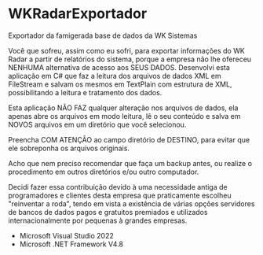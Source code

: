 # WKRadarExportador
Exportador da famigerada base de dados da WK Sistemas

Você que sofreu, assim como eu sofri, para exportar informações do WK Radar a partir de relatórios do sistema, porque a empresa não lhe ofereceu NENHUMA alternativa de acesso aos SEUS DADOS. Desenvolvi esta aplicação em C# que faz a leitura dos arquivos de dados XML em FileStream e salvam os mesmos em TextPlain com estrutura de XML, possibilitando a leitura e tratamento dos dados. 

Esta aplicação NÃO FAZ qualquer alteração nos arquivos de dados, ela apenas abre os arquivos em modo leitura, lê o seu conteúdo e salva em NOVOS arquivos em um diretório que você selecionou.

Preencha COM ATENÇÃO ao campo diretório de DESTINO, para evitar que ele sobreponha os arquivos originais.

Acho que nem preciso recomendar que faça um backup antes, ou realize o procedimento em outros diretórios e/ou outro computador.

Decidi fazer essa contribuição devido à uma necessidade antiga de programadores e clientes desta empresa que praticamente escolheu "reinventar a roda", tendo em vista a existência de várias opções servidores de bancos de dados pagos e gratuitos premiados e utilizados internacionalmente por pequenas à grandes empresas.

- Microsoft Visual Studio 2022
- Microsoft .NET Framework V4.8
